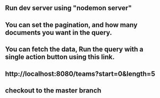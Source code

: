 ## Run dev server using "nodemon server"
## You can set the pagination, and how many documents you want in the query.
## You can fetch the data, Run the query with a single action button using this link.

## http://localhost:8080/teams?start=0&length=5

## checkout to the master branch